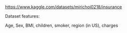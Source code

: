 https://www.kaggle.com/datasets/mirichoi0218/insurance

Dataset features:

Age, Sex, BMI, children, smoker, region (in US), charges